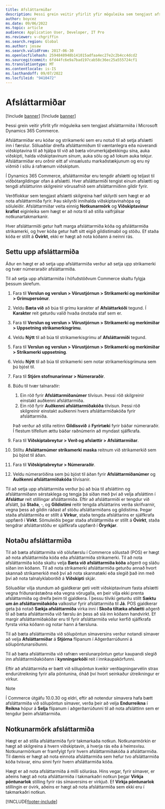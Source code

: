 ```yaml
---
title: Afsláttarmiðar
description: Þessi grein veitir yfirlit yfir möguleika sem tengjast afsláttarmiða í Microsoft Dynamics 365 Commerce.
author: boycez
ms.date: 09/06/2022
ms.topic: article
audience: Application User, Developer, IT Pro
ms.reviewer: v-chgriffin
ms.search.region: Global
ms.author: josaw
ms.search.validFrom: 2017-06-30
ms.openlocfilehash: 2594848948b141015adfaa4ec27e2c2b4cc4dcd2
ms.sourcegitcommit: 6fd44fc6e9a7bad197cab58c36ec25a555724cf1
ms.translationtype: MT
ms.contentlocale: is-IS
ms.lasthandoff: 09/07/2022
ms.locfileid: "9410472"
---
```

# <a name="coupons"></a>Afsláttarmiðar

[!include [banner](../includes/banner.md)]
[!include [banner](../includes/preview-banner.md)]

Þessi grein veitir yfirlit yfir möguleika sem tengjast afsláttarmiða í Microsoft Dynamics 365 Commerce.

Afsláttarmiðar eru kóðar og strikamerki sem eru notuð til að setja afslætti inn í færslur. Söluaðilar dreifa afsláttarmiðum til væntanlegra eða núverandi viðskiptavina til að hjálpa til við að bæta vörumerkjaþekkingu sína, auka viðskipti, halda viðskiptavinum sínum, auka sölu og að lokum auka tekjur. Afsláttarmiðar eru orðnir eitt af vinsælustu markaðstækjunum og eru ný viðmið í sölu á rafrænum viðskiptum.

Í Dynamics 365 Commerce, afsláttarmiðar eru tengdir afslætti og teljast til viðbótargildingar ofan á afslætti. Hver afsláttarmiði tengist einum afslætti og tengdi afslátturinn skilgreinir vörusafnið sem afsláttarmiðinn gildir fyrir.

Verðflokkar sem tengjast afslætti skilgreina hæf skilyrði sem hægt er að nota afsláttarmiða fyrir. Þau skilyrði innihalda viðskiptavinahópa og söluleiðir. Afsláttarmiðar veita einnig **Notkunarmörk** og **Viðskiptavinur krafist** eiginleika sem hægt er að nota til að stilla valfrjálsar notkunartakmarkanir.

Hver afsláttarmiði getur haft marga afsláttarmiða kóða og afsláttarmiða strikamerki, og hver kóða getur haft sitt eigið gildistímabil og stöðu. Ef staða kóða er stillt á **Óvirkt**, ekki er hægt að nota kóðann á neinni rás.

## <a name="set-up-a-coupon"></a>Settu upp afsláttarmiða

Áður en hægt er að setja upp afsláttarmiða verður að setja upp strikamerki og tvær númeraraðir afsláttarmiða.

Til að setja upp afsláttarmiða í höfuðstöðvum Commerce skaltu fylgja þessum skrefum.

1. Fara til **Verslun og verslun \> Vörustjórnun \> Strikamerki og merkimiðar \> Grímupersónur**.
1. Veldu **Bæta við** að búa til grímu karakter af **Afsláttarkóði** tegund. Í **Karakter** reit geturðu valið hvaða ónotaða staf sem er.
1. Fara til **Verslun og verslun \> Vörustjórnun \> Strikamerki og merkimiðar \> Uppsetning strikamerkisgrímu**.
1. Veldu **Nýtt** til að búa til strikamerkisgrímu af **Afsláttarmiði** tegund.
1. Fara til **Verslun og verslun \> Vörustjórnun \> Strikamerki og merkimiðar \> Strikamerki uppsetning**.
1. Veldu **Nýtt** til að búa til strikamerki sem notar strikamerkisgrímuna sem þú bjóst til.
1. Fara til **Stjórn stofnunarinnar \> Númeraraðir**.
1. Búðu til tvær talnaraðir:

    1. Ein röð fyrir **Afsláttarmiðanúmer** tilvísun. Þessi röð skilgreinir einstakt auðkenni afsláttarmiða.
    1. Ein röð fyrir **Auðkenni afsláttarmiðakóða** tilvísun. Þessi röð skilgreinir einstakt auðkenni hvers afsláttarmiðakóða fyrir afsláttarmiða.

    Það verður að stilla reitinn **Gildissvið** á **Fyrirtæki** fyrir báðar númeraraðir. Í flestum tilfellum ættu báðar raðnúmerin að myndast sjálfkrafa.

1. Fara til **Viðskiptabreytur \> Verð og afslættir \> Afsláttarmiðar**.
1. Stilltu **Afsláttarnúmer strikamerki maska** reitnum við strikamerkið sem þú bjóst til áðan.
1. Fara til **Viðskiptabreytur \> Númeraraðir**.
1. Veldu númeraröðina sem þú bjóst til áðan fyrir **Afsláttarmiðanúmer** og **Auðkenni afsláttarmiðakóða** tilvísanir.

Til að setja upp afsláttarmiða verður þú að búa til afsláttinn og afsláttarmiðann sérstaklega og tengja þá síðan með því að velja afsláttinn í **Afsláttur** reit stillingar afsláttarmiða. Eftir að afsláttarmiði er tengdur við afslátt, þá **Staða**, **·**, og **Gildistími** reitir tengda afsláttarins verða skrifvarnir, vegna þess að gildin ráðast af stöðu afsláttarmiðans og gildistíma. Þegar staða afsláttarmiða er stillt á **Virkur**, staða tengda afsláttarins er sjálfkrafa uppfærð í **Virkt**. Sömuleiðis þegar staða afsláttarmiða er stillt á **Óvirkt**, staða tengdrar afsláttarstöðu er sjálfkrafa uppfærð í **Öryrkjar**.

## <a name="use-a-coupon"></a>Notaðu afsláttarmiða

Til að bæta afsláttarmiða við sölufærslu í Commerce sölustað (POS) er hægt að nota afsláttarmiða kóða eða afsláttarmiða strikamerki. Til að nota afsláttarmiða kóða skaltu velja **Bæta við afsláttarmiða kóða** aðgerð og sláðu síðan inn kóðann. Til að nota strikamerki afsláttarmiða geturðu annað hvort skannað strikamerkið með því að nota skannatæki eða slegið það inn með því að nota talnalyklaborðið á **Viðskipti** skjár.

Söluaðilar vilja stundum að gjaldkerar geti veitt viðskiptavinum fasta afslætti vegna friðunarástæðna eða vegna vörugalla, en þeir vilja ekki prenta afsláttarmiða og dreifa þeim til gjaldkera. Í þessu tilviki geturðu stillt **Sæktu um án afsláttarmiðakóða** valkostur fyrir afsláttarmiða til **Já**. POS gjaldkerar geta þá notað **Sækja afsláttarmiða** virka inni í **Skoða tiltæka afslætti** aðgerð til að bæta afsláttarmiða við færslu án þess að slá inn kóðann handvirkt. Ef margir afsláttarmiðakóðar eru til fyrir afsláttarmiða velur kerfið sjálfkrafa fyrsta virka kóðann og notar hann á færsluna.

Til að bæta afsláttarmiða við sölupöntun símaversins verður notandi símaver að velja **Afsláttarmiðar** á **Stjórna** flipanum í Aðgerðarrúðunni á sölupöntunarsíðunni.

Til að bæta afsláttarmiða við rafræn verslunarpöntun getur kaupandi slegið inn afsláttarmiðakóðann í **kynningarkóði** reit í innkaupakörfunni.

Eftir að afsláttarmiða er bætt við sölupöntun kveikir verðlagningarvélin strax endurútreikning fyrir alla pöntunina, óháð því hvort seinkaður útreikningur er virkur.

> [!NOTE]
> Í Commerce útgáfu 10.0.30 og eldri, eftir að notendur símavera hafa bætt afsláttarmiða við sölupöntun símaver, verða þeir að velja **Endurreikna** í **Reikna** hópur á **Selja** flipanum í aðgerðarrúðunni til að nota afsláttinn sem er tengdur þeim afsláttarmiða.

## <a name="coupon-usage-limit"></a>Notkunarmörk afsláttarmiða

Hægt er að stilla afsláttarmiða fyrir takmarkaða notkun. Notkunarmörkin er hægt að skilgreina á hvern viðskiptavin, á hverja rás eða á heimsvísu. Notkunarmörkum er framfylgt fyrir hvern afsláttarmiðakóða á afsláttarmiða. Til dæmis er hægt að nota einnota afsláttarmiða sem hefur tvo afsláttarmiða kóða tvisvar, einu sinni fyrir hvern afsláttarmiða kóða.

Hægt er að nota afsláttarmiða á milli sölurása. Hins vegar, fyrir símaver, er aðeins hægt að nota afsláttarmiða í takmarkaðri notkun þegar **Virkja pöntunarlok** stilling fyrir rás símaversins er virkjuð. Ef **Virkja pöntunarlok** stillingin er óvirk, aðeins er hægt að nota afsláttarmiða sem ekki eru í takmarkaðri notkun.

[!INCLUDE[footer-include](../includes/footer-banner.md)]
